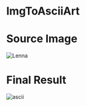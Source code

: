 # ImgToAsciiArt

# Source Image
![Lenna](https://user-images.githubusercontent.com/31989626/118847504-1630c200-b8ce-11eb-955a-4260bc221f80.png)

# Final Result
![ascii](https://user-images.githubusercontent.com/31989626/118850305-f222b000-b8d0-11eb-8c38-2c0ea6c2b40d.PNG)
